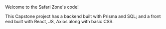 Welcome to the Safari Zone's code!

This Capstone project has a backend built with Prisma and SQL; and a front end built with React, JS, Axios along with basic CSS.
